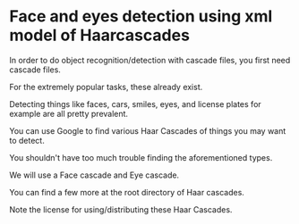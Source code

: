 # Face and eyes detection using xml model of Haarcascades

In order to do object recognition/detection with cascade files, you first need cascade files. 

For the extremely popular tasks, these already exist. 

Detecting things like faces, cars, smiles, eyes, and license plates for example are all pretty prevalent.

You can use Google to find various Haar Cascades of things you may want to detect. 

You shouldn't have too much trouble finding the aforementioned types.

We will use a Face cascade and Eye cascade. 

You can find a few more at the root directory of Haar cascades. 

Note the license for using/distributing these Haar Cascades.
